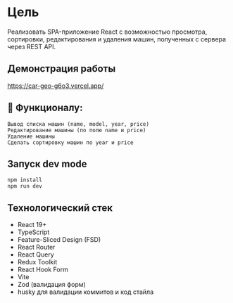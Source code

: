 # Цель

Реализовать SPA-приложение React с возможностью просмотра, сортировки, редактирования и удаления машин, полученных с сервера через REST API.

## Демонстрация работы

https://car-geo-g6o3.vercel.app/

## 🔧 Функционалу:

    Вывод списка машин (name, model, year, price)
    Редактирование машины (по полю name и price)
    Удаление машины
    Сделать сортировку машин по year и price

## Запуск dev mode

```
npm install
npm run dev
```

## Технологический стек

- React 19+
- TypeScript
- Feature-Sliced Design (FSD)
- React Router
- React Query
- Redux Toolkit
- React Hook Form
- Vite
- Zod (валидация форм)
- husky для валидации коммитов и код стайла
